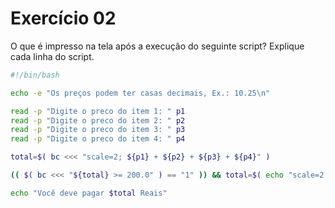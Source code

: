 # Exercício 02

O que é impresso na tela após a execução do seguinte script? Explique cada linha do script.

```bash
#!/bin/bash

echo -e "Os preços podem ter casas decimais, Ex.: 10.25\n"

read -p "Digite o preco do item 1: " p1
read -p "Digite o preco do item 2: " p2
read -p "Digite o preco do item 3: " p3
read -p "Digite o preco do item 4: " p4

total=$( bc <<< "scale=2; ${p1} + ${p2} + ${p3} + ${p4}" )

(( $( bc <<< "${total} >= 200.0" ) == "1" )) && total=$( echo "scale=2; ${total} * 0.85" | bc)

echo "Você deve pagar $total Reais"

```

